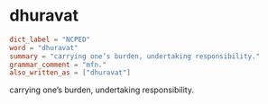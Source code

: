 # dhuravat

``` toml
dict_label = "NCPED"
word = "dhuravat"
summary = "carrying one’s burden, undertaking responsibility."
grammar_comment = "mfn."
also_written_as = ["dhuravat"]
```

carrying one’s burden, undertaking responsibility.

